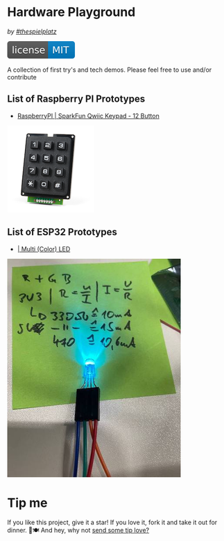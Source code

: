 # Hardware Playground
_by [#thespielplatz](https://github.com/thespielplatz)_

[![MIT License Badge](docs/img/license-badge.svg)](LICENSE)

A collection of first try's and tech demos. Please feel free to use and/or contribute

## List of Raspberry PI Prototypes

- [RaspberryPI | SparkFun Qwiic Keypad - 12 Button](qwiic-keypad)

![qwiic-keypad](qwiic-keypad/img/qwiic-keypad.png)

## List of ESP32 Prototypes

- [ | Multi (Color) LED](MultiLED)

![qwiic-keypad](MultiLED/img/light.jpg)

# Tip me

If you like this project, give it a star! If you love it, fork it and take it out for dinner. 🌟🍽️ And hey, why not [send some tip love?](https://thespielplatz.com/tip-jar)
